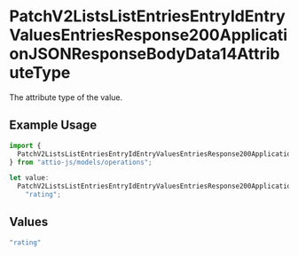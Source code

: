 # PatchV2ListsListEntriesEntryIdEntryValuesEntriesResponse200ApplicationJSONResponseBodyData14AttributeType

The attribute type of the value.

## Example Usage

```typescript
import {
  PatchV2ListsListEntriesEntryIdEntryValuesEntriesResponse200ApplicationJSONResponseBodyData14AttributeType,
} from "attio-js/models/operations";

let value:
  PatchV2ListsListEntriesEntryIdEntryValuesEntriesResponse200ApplicationJSONResponseBodyData14AttributeType =
    "rating";
```

## Values

```typescript
"rating"
```